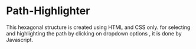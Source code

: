 # Path-Highlighter
This hexagonal structure is created using HTML and CSS only.
for selecting and highlighting the path by clicking on dropdown options , it is done by Javascript. 
